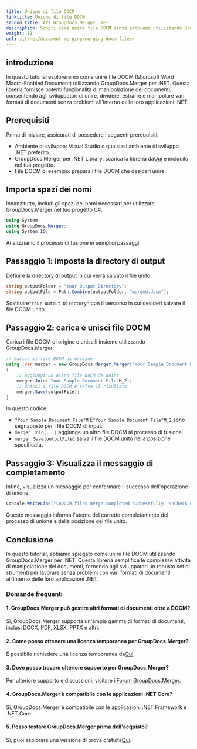 ```yaml
---
title: Unione di file DOCM
linktitle: Unione di file DOCM
second_title: API GroupDocs.Merger .NET
description: Scopri come unire file DOCM senza problemi utilizzando GroupDocs.Merger per .NET. Manipolazione di documenti semplice ed efficiente per applicazioni .NET.
weight: 11
url: /it/net/document-merging/merging-docm-files/
---
```

## introduzione
In questo tutorial esploreremo come unire file DOCM (Microsoft Word Macro-Enabled Document) utilizzando GroupDocs.Merger per .NET. Questa libreria fornisce potenti funzionalità di manipolazione dei documenti, consentendo agli sviluppatori di unire, dividere, estrarre e manipolare vari formati di documenti senza problemi all'interno delle loro applicazioni .NET.
## Prerequisiti
Prima di iniziare, assicurati di possedere i seguenti prerequisiti:
- Ambiente di sviluppo: Visual Studio o qualsiasi ambiente di sviluppo .NET preferito.
-  GroupDocs.Merger per .NET Library: scarica la libreria da[Qui](https://releases.groupdocs.com/merger/net/) e includilo nel tuo progetto.
- File DOCM di esempio: prepara i file DOCM che desideri unire.
  

## Importa spazi dei nomi
Innanzitutto, includi gli spazi dei nomi necessari per utilizzare GroupDocs.Merger nel tuo progetto C#:
```csharp
using System; 
using GroupDocs.Merger;
using System.IO;
```

Analizziamo il processo di fusione in semplici passaggi:
## Passaggio 1: imposta la directory di output
Definire la directory di output in cui verrà salvato il file unito:
```csharp
string outputFolder = "Your Output Directory";
string outputFile = Path.Combine(outputFolder, "merged.docm");
```
 Sostituire`"Your Output Directory"` con il percorso in cui desideri salvare il file DOCM unito.
## Passaggio 2: carica e unisci file DOCM
Carica i file DOCM di origine e uniscili insieme utilizzando GroupDocs.Merger:
```csharp
// Carica il file DOCM di origine
using (var merger = new GroupDocs.Merger.Merger("Your Sample Document File"M))
{
    // Aggiungi un altro file DOCM da unire
    merger.Join("Your Sample Document File"M_2);
    // Unisci i file DOCM e salva il risultato
    merger.Save(outputFile);
}
```
In questo codice:
- `"Your Sample Document File"M` E`"Your Sample Document File"M_2` sono segnaposto per i file DOCM di input.
- `merger.Join(...)` aggiunge un altro file DOCM al processo di fusione.
- `merger.Save(outputFile)` salva il file DOCM unito nella posizione specificata.
## Passaggio 3: Visualizza il messaggio di completamento
Infine, visualizza un messaggio per confermare il successo dell'operazione di unione:
```csharp
Console.WriteLine("\nDOCM files merge completed successfully. \nCheck output in {0}", outputFolder);
```
Questo messaggio informa l'utente del corretto completamento del processo di unione e della posizione del file unito.

## Conclusione
In questo tutorial, abbiamo spiegato come unire file DOCM utilizzando GroupDocs.Merger per .NET. Questa libreria semplifica le complesse attività di manipolazione dei documenti, fornendo agli sviluppatori un robusto set di strumenti per lavorare senza problemi con vari formati di documenti all'interno delle loro applicazioni .NET.

### Domande frequenti
#### 1. GroupDocs.Merger può gestire altri formati di documenti oltre a DOCM?
Sì, GroupDocs.Merger supporta un'ampia gamma di formati di documenti, inclusi DOCX, PDF, XLSX, PPTX e altri.
#### 2. Come posso ottenere una licenza temporanea per GroupDocs.Merger?
 È possibile richiedere una licenza temporanea da[Qui](https://purchase.groupdocs.com/temporary-license/).
#### 3. Dove posso trovare ulteriore supporto per GroupDocs.Merger?
 Per ulteriore supporto e discussioni, visitare il[Forum GroupDocs.Merger](https://forum.groupdocs.com/c/merger/32).
#### 4. GroupDocs.Merger è compatibile con le applicazioni .NET Core?
Sì, GroupDocs.Merger è compatibile con le applicazioni .NET Framework e .NET Core.
#### 5. Posso testare GroupDocs.Merger prima dell'acquisto?
 Sì, puoi esplorare una versione di prova gratuita[Qui](https://releases.groupdocs.com/).